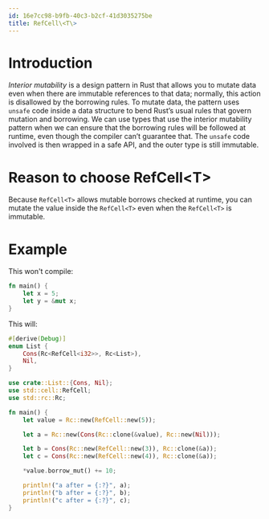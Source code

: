 ```yaml
---
id: 16e7cc98-b9fb-40c3-b2cf-41d3035275be
title: RefCell\<T\>
---
```


# Introduction

*Interior mutability* is a design pattern in Rust that allows you to
mutate data even when there are immutable references to that data;
normally, this action is disallowed by the borrowing rules. To mutate
data, the pattern uses `unsafe` code inside a data structure to bend
Rust’s usual rules that govern mutation and borrowing. We can use types
that use the interior mutability pattern when we can ensure that the
borrowing rules will be followed at runtime, even though the compiler
can’t guarantee that. The `unsafe` code involved is then wrapped in a
safe API, and the outer type is still immutable.

# Reason to choose RefCell\<T\>

Because `RefCell<T>` allows mutable borrows checked at runtime, you can
mutate the value inside the `RefCell<T>` even when the `RefCell<T>` is
immutable.

# Example

This won't compile:

``` rust
fn main() {
    let x = 5;
    let y = &mut x;
}
```

This will:

``` rust
#[derive(Debug)]
enum List {
    Cons(Rc<RefCell<i32>>, Rc<List>),
    Nil,
}

use crate::List::{Cons, Nil};
use std::cell::RefCell;
use std::rc::Rc;

fn main() {
    let value = Rc::new(RefCell::new(5));

    let a = Rc::new(Cons(Rc::clone(&value), Rc::new(Nil)));

    let b = Cons(Rc::new(RefCell::new(3)), Rc::clone(&a));
    let c = Cons(Rc::new(RefCell::new(4)), Rc::clone(&a));

    *value.borrow_mut() += 10;

    println!("a after = {:?}", a);
    println!("b after = {:?}", b);
    println!("c after = {:?}", c);
}
```
